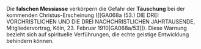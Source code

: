 
Die **falschen Messiasse** verkörpern die Gefahr der **Täuschung** bei der kommenden Christus-Erscheinung ([[GA068a (53.) DIE DREI VORCHRISTLICHEN UND DIE DREI NACHCHRISTLICHEN JAHRTAUSENDE, Mitgliedervortrag, Köln, 23. Februar 1910|GA068a/53]]). Diese Warnung bezieht sich auf spirituelle Verführungen, die echte geistige Entwicklung behindern können.
